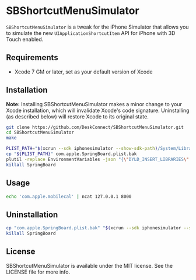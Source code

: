 # SBShortcutMenuSimulator

`SBShortcutMenuSimulator` is a tweak for the iPhone Simulator that allows you to simulate the new `UIApplicationShortcutItem` API for iPhone with 3D Touch enabled.

## Requirements

- Xcode 7 GM or later, set as your default version of Xcode

## Installation

**Note:** Installing SBShortcutMenuSimulator makes a minor change to your Xcode installation, which will invalidate Xcode's code signature. Uninstalling (as described below) will restore Xcode to its original state.

``` sh
git clone https://github.com/DeskConnect/SBShortcutMenuSimulator.git
cd SBShortcutMenuSimulator
make

PLIST_PATH="$(xcrun --sdk iphonesimulator --show-sdk-path)/System/Library/LaunchDaemons/com.apple.SpringBoard.plist"
cp "${PLIST_PATH}" com.apple.SpringBoard.plist.bak
plutil -replace EnvironmentVariables -json "{\"DYLD_INSERT_LIBRARIES\": \"${PWD}/SBShortcutMenuSimulator.dylib\"}" "${PLIST_PATH}"
killall SpringBoard
```

## Usage

``` sh
echo 'com.apple.mobilecal' | ncat 127.0.0.1 8000
```

## Uninstallation

``` sh
cp "com.apple.SpringBoard.plist.bak" "$(xcrun --sdk iphonesimulator --show-sdk-path)/System/Library/LaunchDaemons/com.apple.SpringBoard.plist"
killall SpringBoard
```

## License

SBShortcutMenuSimulator is available under the MIT license. See the LICENSE file for more info.
